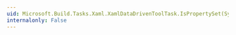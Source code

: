 ```yaml
---
uid: Microsoft.Build.Tasks.Xaml.XamlDataDrivenToolTask.IsPropertySet(System.String)
internalonly: False
---
```

